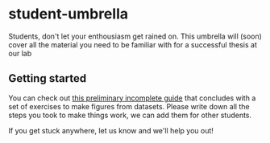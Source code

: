 # student-umbrella
Students, don't let your enthousiasm get rained on. This umbrella will (soon) cover all the material you need to be familiar with for a successful thesis at our lab

## Getting started

You can check out 
[this preliminary incomplete guide](https://github.com/dbbs-lab/student-umbrella/blob/main/figures_from_data.md) that concludes
with a set of exercises to make figures from datasets. Please write down all the steps you took to make things work, we can add them for other students.

If you get stuck anywhere, let us know and we'll help you out!
